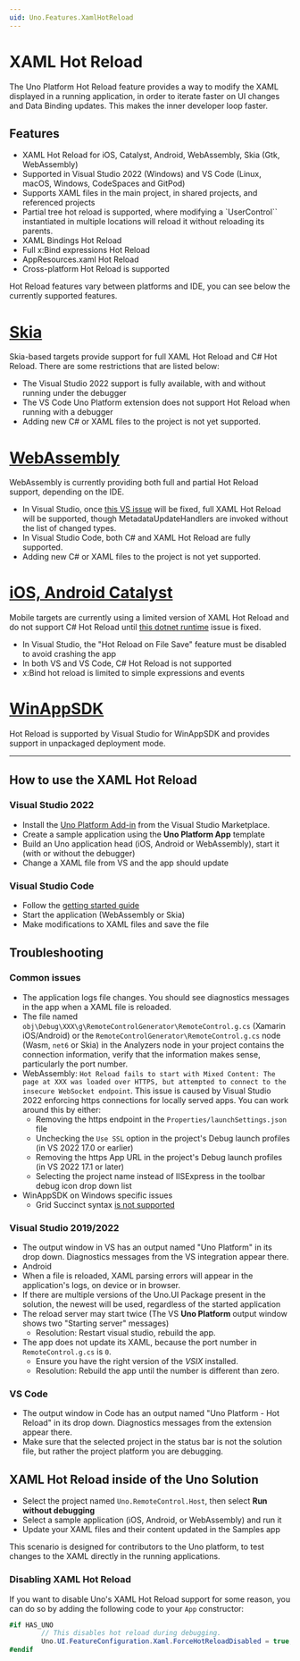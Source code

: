 ```yaml
---
uid: Uno.Features.XamlHotReload
---
```


# XAML Hot Reload

The Uno Platform Hot Reload feature provides a way to modify the XAML displayed in a running application, in order to iterate faster on UI changes and Data Binding updates. This makes the inner developer loop faster.

## Features
- XAML Hot Reload for iOS, Catalyst, Android, WebAssembly, Skia (Gtk, WebAssembly)
- Supported in Visual Studio 2022 (Windows) and VS Code (Linux, macOS, Windows, CodeSpaces and GitPod)
- Supports XAML files in the main project, in shared projects, and referenced projects
- Partial tree hot reload is supported, where modifying a `UserControl`` instantiated in multiple locations will reload it without reloading its parents.
- XAML Bindings Hot Reload
- Full x:Bind expressions Hot Reload
- AppResources.xaml Hot Reload
- Cross-platform Hot Reload is supported

Hot Reload features vary between platforms and IDE, you can see below the currently supported features.

# [**Skia**](#tab/skia)

Skia-based targets provide support for full XAML Hot Reload and C# Hot Reload. There are some restrictions that are listed below:

- The Visual Studio 2022 support is fully available, with and without running under the debugger
- The VS Code Uno Platform extension does not support Hot Reload when running with a debugger
- Adding new C# or XAML files to the project is not yet supported.

# [**WebAssembly**](#tab/windows)

WebAssembly is currently providing both full and partial Hot Reload support, depending on the IDE.

- In Visual Studio, once [this VS issue](https://developercommunity.visualstudio.com/t/BrowserLink-WebSocket-is-disconnecting-a/10500228) will be fixed, full XAML Hot Reload will be supported, though MetadataUpdateHandlers are invoked without the list of changed types.
- In Visual Studio Code, both C# and XAML Hot Reload are fully supported.
- Adding new C# or XAML files to the project is not yet supported.

# [**iOS, Android Catalyst**](#tab/mobile)

Mobile targets are currently using a limited version of XAML Hot Reload and do not support C# Hot Reload until [this dotnet runtime](https://github.com/dotnet/runtime/issues/93860) issue is fixed.

- In Visual Studio, the "Hot Reload on File Save" feature must be disabled to avoid crashing the app
- In both VS and VS Code, C# Hot Reload is not supported
- x:Bind hot reload is limited to simple expressions and events

# [**WinAppSDK**](#tab/winappsdk)

Hot Reload is supported by Visual Studio for WinAppSDK and provides support in unpackaged deployment mode.

***

## How to use the XAML Hot Reload

### Visual Studio 2022
- Install the [Uno Platform Add-in](https://marketplace.visualstudio.com/items?itemName=unoplatform.uno-platform-addin-2022) from the Visual Studio Marketplace.
- Create a sample application using the **Uno Platform App** template
- Build an Uno application head (iOS, Android or WebAssembly), start it (with or without the debugger)
- Change a XAML file from VS and the app should update

### Visual Studio Code
- Follow the [getting started guide](../get-started-vscode.md)
- Start the application (WebAssembly or Skia)
- Make modifications to XAML files and save the file

## Troubleshooting

### Common issues
- The application logs file changes. You should see diagnostics messages in the app when a XAML file is reloaded.
- The file named `obj\Debug\XXX\g\RemoteControlGenerator\RemoteControl.g.cs` (Xamarin iOS/Android) or the `RemoteControlGenerator\RemoteControl.g.cs` node (Wasm, `net6` or Skia) in the Analyzers node in your project contains the connection information, verify that the information makes sense, particularly the port number.
- WebAssembly: `Hot Reload fails to start with Mixed Content: The page at XXX was loaded over HTTPS, but attempted to connect to the insecure WebSocket endpoint`. This issue is caused by Visual Studio 2022 enforcing https connections for locally served apps. You can work around this by either:
    - Removing the https endpoint in the `Properties/launchSettings.json` file
    - Unchecking the `Use SSL` option in the project's Debug launch profiles (in VS 2022 17.0 or earlier)
    - Removing the https App URL in the project's Debug launch profiles (in VS 2022 17.1 or later)
    - Selecting the project name instead of IISExpress in the toolbar debug icon drop down list
- WinAppSDK on Windows specific issues
    - Grid Succinct syntax [is not supported](https://github.com/microsoft/microsoft-ui-xaml/issues/7043#issuecomment-1120061686)

### Visual Studio 2019/2022
- The output window in VS has an output named "Uno Platform" in its drop down. Diagnostics messages from the VS integration appear there.
- Android
- When a file is reloaded, XAML parsing errors will appear in the application's logs, on device or in browser.
- If there are multiple versions of the Uno.UI Package present in the solution, the newest will be used, regardless of the started application
- The reload server may start twice (The VS **Uno Platform** output window shows two "Starting server" messages)
    - Resolution: Restart visual studio, rebuild the app.
- The app does not update its XAML, because the port number in `RemoteControl.g.cs` is `0`.
    - Ensure you have the right version of the _VSIX_ installed.
    - Resolution: Rebuild the app until the number is different than zero.

### VS Code
- The output window in Code has an output named "Uno Platform - Hot Reload" in its drop down. Diagnostics messages from the extension appear there.
- Make sure that the selected project in the status bar is not the solution file, but rather the project platform you are debugging.

## XAML Hot Reload inside of the Uno Solution

- Select the project named `Uno.RemoteControl.Host`, then select **Run without debugging**
- Select a sample application (iOS, Android, or WebAssembly) and run it
- Update your XAML files and their content updated in the Samples app

This scenario is designed for contributors to the Uno platform, to test changes to the XAML directly in the running applications.

### Disabling XAML Hot Reload

If you want to disable Uno's XAML Hot Reload support for some reason, you can do so by adding the following code to your `App` constructor:
```csharp
#if HAS_UNO
        // This disables hot reload during debugging.
        Uno.UI.FeatureConfiguration.Xaml.ForceHotReloadDisabled = true;
#endif
```
